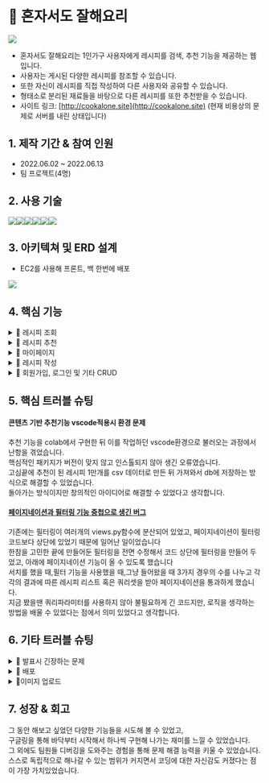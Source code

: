 # 📌 혼자서도 잘해요리
<img src="https://velog.velcdn.com/images/tasha_han_1234/post/cdea5acf-3f14-492d-a0be-7e5d87c81249/image.png">

- 혼자서도 잘해요리는 1인가구 사용자에게 레시피를 검색, 추천 기능을 제공하는 웹입니다.<br>
- 사용자는 게시된 다양한 레시피를 참조할 수 있습니다.<br>
- 또한 자신이 레시피를 직접 작성하여 다른 사용자와 공유할 수 있습니다.<br>
- 형태소로 분리된 재료들을 바탕으로 다른 레시피를 또한 추천받을 수 있습니다.<br>
- 사이트 링크: [http://cookalone.site](http://cookalone.site)
(현재 비용상의 문제로 서버를 내린 상태입니다)

## 1. 제작 기간 & 참여 인원
- 2022.06.02 ~ 2022.06.13
- 팀 프로젝트(4명)

## 2. 사용 기술
<div style="display:flex">
    <img src="https://img.shields.io/badge/Python-3776AB?style=for-the-badge&logo=Python&logoColor=white">
    <img src="https://img.shields.io/badge/Django-092E20?style=for-the-badge&logo=Django&logoColor=white">
      <img src="https://img.shields.io/badge/JavaScript-F7DF1E?style=for-the-badge&logo=JavaScript&logoColor=white">
    <img src="https://img.shields.io/badge/HTML5-E34F26?style=for-the-badge&logo=HTML5&logoColor=white">
      <img src="https://img.shields.io/badge/CSS3-1572B6?style=for-the-badge&logo=CSS3&logoColor=white">
      <img src="https://img.shields.io/badge/MySQL-4169E1?style=for-the-badge&logo=MySQL&logoColor=white">
</div>

## 3. 아키텍쳐 및 ERD 설계
- EC2를 사용해 프론트, 백 한번에 배포
<img src="https://velog.velcdn.com/images/tasha_han_1234/post/1cd07421-bafb-4b63-9a39-7926e41e7405/image.png">

## 4. 핵심 기능
<details close>
  <summary>📌 레시피 조회</summary>
- 사용자는 작성된 레시피의 목록을 조회하고, 목록 중 원하는 레시피 카드를 클릭하여 레시피의 상세 내용을 볼 수 있습니다.<br>
- 사용자는 조회한 레시피의 재료 및 조리시간, 난이도, 조리순서 등을 확인할 수 있습니다.<br>
- 사용자는 검색, 정렬, 필터 기능을 사용하여 원하는 레시피를 찾아서 확인할 수 있습니다.<br>
- 2000여개에 달하는 레시피를 서버 부하를 줄이며 보여주기 위해 장고 페이지네이션 기능을 사용했습니다.<br>
</details>
<details close>
  <summary>📌 레시피 추천</summary>
   Mecab 토크나이저를 사용해 레시피를 키워드로 나누고 이를 벡터모델을 사용해 유사한 다른 레시피를 추천했습니다. 결과적으로 96%이상에 육박하는 높은 정확도를 보였습니다.
</details>
<details close>
  <summary>📌 마이페이지</summary>
  -내가 작성한 글, 댓글, 북마크한 요리를 모아볼 수 있습니다<br>
  -랜덤한 요리 레시피 이미지가 뜨는 기능을 구현했습니다.  
</details>
<details close>
  <summary>📌 레시피 작성</summary>
- 로그인 한 사용자는 이미지를 포함한 레시피를 작성할 수 있습니다
- 로그인 한 사용자는 다른이용자가 작성한 게시물에 댓글을 작성 할 수 있으며, 좋아요도 달 수 있습니다
</details>
<details close>
  <summary>📌 회원가입, 로그인 및 기타 CRUD</summary>
- 사용자는 사이트 자체에서 회원가입과 로그인을 사용하여 웹에 접근할 수 있습니다.
- 회원가입은 아이디, 비밀번호, 닉네임을 기입하여 회원가입 버튼을 클릭해서 회원 데이터를 저장합니다. 
</details>


## 5. 핵심 트러블 슈팅

#### 콘텐츠 기반 추천기능 vscode적용시 환경 문제

추천 기능을 colab에서 구현한 뒤 이를 작업하던 vscode환경으로 불러오는 과정에서 난항을 겪었습니다.<br> 핵심적인 패키지가 버전이 맞지 않고 인스톨되지 않아 생긴 오류였습니다.<br> 고심끝에 추천이 된 레시피 1만개를 csv 데이터로 만든 뒤 가져와서 db에 저장하는 방식으로 해결할 수 있었습니다.<br> 돌아가는 방식이지만 창의적인 아이디어로 해결할 수 있었다고 생각합니다. <br>


#### [페이지네이션과 필터링 기능 중첩으로 생긴 버그](https://velog.io/@tasha_han_1234/%EC%8A%A4%ED%8C%8C%EB%A5%B4%ED%83%80-%EB%82%B4%EC%9D%BC%EB%B0%B0%EC%9B%80%EC%BA%A0%ED%94%84-612-%EC%9D%BC%EC%9A%94%EC%9D%BC)
기존에는 필터링이 여러개의 views.py함수에 분산되어 있었고, 페이지네이션이 필터링 코드보다 상단에 있었기 때문에 일어난 일이었습니다<br> 
한참을 고민한 끝에 만들어둔 필터링을 전면 수정해서 코드 상단에 필터링을 만들어 두었고, 아래에 페이지네이션 기능이 올 수 있도록 했습니다<br> 
서치를 했을 때,필터 기능을 사용했을 때,그냥 들어왔을 때 3가지 경우의 수를 나누고 각각의 결과에 따른 레시피 리스트 혹은 쿼리셋을 받아 페이지네이션을 통과하게 했습니다.<br> 
지금 봤을땐 쿼리파라미터를 사용하지 않아 불필요하게 긴 코드지만, 로직을 생각하는 방법을 배울 수 있었다는 점에서 의미 있었다고 생각합니다.


## 6. 기타 트러블 슈팅
<details close>
  <summary>📌 발표시 긴장하는 문제</summary>
  발표를 담당하게 되었는데 평소 발표할때 긴장하는 경우가 많아서 부담이 많이 되었습니다.
  대본 없이 자연스럽게 말할 수 있을것 같지 않아 대본을 2시간동안 입으로 소리내서 발표 연습을 했습니다. 
  발표를 무리 없이 끝낼 수 있었을 뿐만 아니라 주위 사람들에게 발표를 잘 한다는 평을 들을 수 있었습니다. 
</details>
<details close>
  <summary>📌 배포</summary>
  마지막 날에 배포를 하는데 아직 익숙하지 않아서 최대한 빠른 속도로 AWS강의를 듣고 
  사실 기본적인 [리눅스 명령어](https://velog.io/@tasha_han_1234/%EC%8A%A4%ED%8C%8C%EB%A5%B4%ED%83%80-%EB%82%B4%EC%9D%BC%EB%B0%B0%EC%9B%80%EC%BA%A0%ED%94%84-614-%EC%9E%A5%EA%B3%A0-%ED%94%84%EB%A1%9C%EC%A0%9D%ED%8A%B8-%EB%B0%9C%ED%91%9C%EC%A0%84%EB%82%A0)도 익숙하지 않았는데 이날 많이 배울 수 있었다.
</details>
<details close>
  <summary>📌이미지 업로드</summary>
  당시 아직 imagefield, filefield를 사용해보지 못해 이미지 업로드 하는 전체 과정이 난이도 있게 다가왔다.
  처음으로 영어 유튜브 튜토리얼을 보고 따라해본 뒤 [다른 팀원들에게 이미지 업로드에 대해 알려주는 시간을 가졌습니다.](https://www.youtube.com/watch?v=YBdpKxFi4pM)
</details>


## 7. 성장 & 회고
그 동안 해보고 싶었던 다양한 기능들을 시도해 볼 수 있었고,<br> 구글링을 통해 바닥부터 시작해서 하나씩 구현해 나가는 재미를 느낄 수 있었습니다. <br>
그 외에도 팀원들 디버깅을 도와주는 경험을 통해 문제 해결 능력을 키울 수 있었습니다.<br>
스스로 독립적으로 해나갈 수 있는 범위가 커지면서 코딩에 대한 자신감도 커졌다는 점이 가장 가치있었습니다.<br> 


